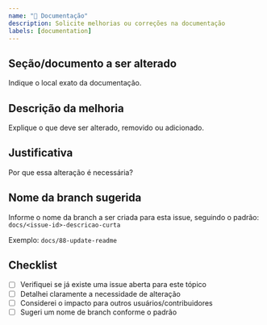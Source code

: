 ```yaml
---
name: "📝 Documentação"
description: Solicite melhorias ou correções na documentação
labels: [documentation]
---
```


## Seção/documento a ser alterado
Indique o local exato da documentação.

## Descrição da melhoria
Explique o que deve ser alterado, removido ou adicionado.

## Justificativa
Por que essa alteração é necessária?

## Nome da branch sugerida
Informe o nome da branch a ser criada para esta issue, seguindo o padrão:
`docs/<issue-id>-descricao-curta`

Exemplo: `docs/88-update-readme`

## Checklist
- [ ] Verifiquei se já existe uma issue aberta para este tópico
- [ ] Detalhei claramente a necessidade de alteração
- [ ] Considerei o impacto para outros usuários/contribuidores
- [ ] Sugeri um nome de branch conforme o padrão

